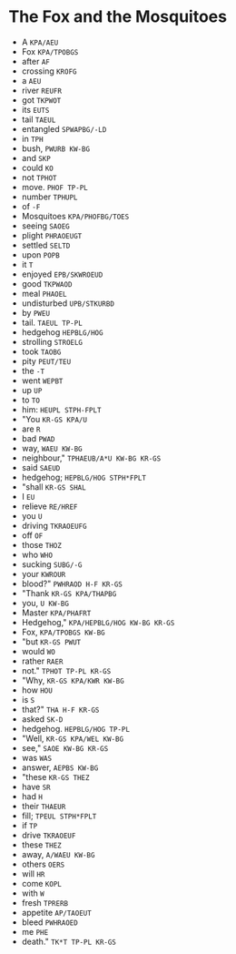 # The Fox and the Mosquitoes

* A `KPA/AEU`
* Fox `KPA/TPOBGS`
* after `AF`
* crossing `KROFG`
* a `AEU`
* river `REUFR`
* got `TKPWOT`
* its `EUTS`
* tail `TAEUL`
* entangled `SPWAPBG/-LD`
* in `TPH`
* bush, `PWURB KW-BG`
* and `SKP`
* could `KO`
* not `TPHOT`
* move. `PHOF TP-PL`
* number `TPHUPL`
* of `-F`
* Mosquitoes `KPA/PHOFBG/TOES`
* seeing `SAOEG`
* plight `PHRAOEUGT`
* settled `SELTD`
* upon `POPB`
* it `T`
* enjoyed `EPB/SKWROEUD`
* good `TKPWAOD`
* meal `PHAOEL`
* undisturbed `UPB/STKURBD`
* by `PWEU`
* tail. `TAEUL TP-PL`
* hedgehog `HEPBLG/HOG`
* strolling `STROELG`
* took `TAOBG`
* pity `PEUT/TEU`
* the `-T`
* went `WEPBT`
* up `UP`
* to `TO`
* him: `HEUPL STPH-FPLT`
* "You `KR-GS KPA/U`
* are `R`
* bad `PWAD`
* way, `WAEU KW-BG`
* neighbour," `TPHAEUB/A*U KW-BG KR-GS`
* said `SAEUD`
* hedgehog; `HEPBLG/HOG STPH*FPLT`
* "shall `KR-GS SHAL`
* I `EU`
* relieve `RE/HREF`
* you `U`
* driving `TKRAOEUFG`
* off `OF`
* those `THOZ`
* who `WHO`
* sucking `SUBG/-G`
* your `KWROUR`
* blood?" `PWHRAOD H-F KR-GS`
* "Thank `KR-GS KPA/THAPBG`
* you, `U KW-BG`
* Master `KPA/PHAFRT`
* Hedgehog," `KPA/HEPBLG/HOG KW-BG KR-GS`
* Fox, `KPA/TPOBGS KW-BG`
* "but `KR-GS PWUT`
* would `WO`
* rather `RAER`
* not." `TPHOT TP-PL KR-GS`
* "Why, `KR-GS KPA/KWR KW-BG`
* how `HOU`
* is `S`
* that?" `THA H-F KR-GS`
* asked `SK-D`
* hedgehog. `HEPBLG/HOG TP-PL`
* "Well, `KR-GS KPA/WEL KW-BG`
* see," `SAOE KW-BG KR-GS`
* was `WAS`
* answer, `AEPBS KW-BG`
* "these `KR-GS THEZ`
* have `SR`
* had `H`
* their `THAEUR`
* fill; `TPEUL STPH*FPLT`
* if `TP`
* drive `TKRAOEUF`
* these `THEZ`
* away, `A/WAEU KW-BG`
* others `OERS`
* will `HR`
* come `KOPL`
* with `W`
* fresh `TPRERB`
* appetite `AP/TAOEUT`
* bleed `PWHRAOED`
* me `PHE`
* death." `TK*T TP-PL KR-GS`
